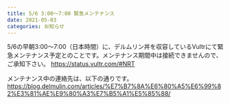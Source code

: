 ```yaml
---
title: 5/6 3:00〜7:00 緊急メンテナンス
date: 2021-05-03
categories: お知らせ
---
```


5/6の早朝3:00〜7:00（日本時間）に、デルムリン丼を収容しているVultrにて緊急メンテナンス予定とのことです。メンテナンス期間中は接続できませんので、ご承知下さい。
https://status.vultr.com/#NRT

メンテナンス中の連絡先は、以下の通りです。
https://blog.delmulin.com/articles/%E7%B7%8A%E6%80%A5%E6%99%82%E3%81%AE%E9%80%A3%E7%B5%A1%E5%85%88/

